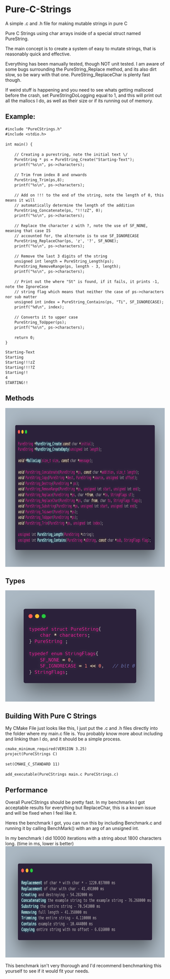 # Pure-C-Strings
A simple .c and .h file for making mutable strings in pure C

Pure C Strings using char arrays inside of a special struct named PureString.

The main concept is to create a system of easy to mutate strings, that is reasonably quick and effective.

Everything has been manually tested, though NOT unit tested. I am aware of some bugs surrounding the PureString_Replace method, and its also dirt slow, so be wary with that one. PureString_ReplaceChar is plenty fast though.

If weird stuff is happening and you need to see whats getting malloced before the crash, set PureStringDoLogging equal to 1, and this will print out all the mallocs I do, as well as their size or if its running out of memory.

## Example:

```
#include "PureCStrings.h"
#include <stdio.h>

int main() {

    // Creating a purestring, note the initial text \/
    PureString * ps = PureString_Create("Starting-Text");
    printf("%s\n", ps->characters);

    // Trim from index 8 and onwards
    PureString_Trim(ps,8);
    printf("%s\n", ps->characters);

    // Add on !!! to the end of the string, note the length of 0, this means it will
    // automatically determine the length of the addition
    PureString_Concatenate(ps, "!!!zZ", 0);
    printf("%s\n", ps->characters);

    // Replace the character z with ?, note the use of SF_NONE, meaning that case IS
    // accounted for, the alternate is to use SF_IGNORECASE
    PureString_ReplaceChar(ps, 'z', '?', SF_NONE);
    printf("%s\n", ps->characters);

    // Remove the last 3 digits of the string
    unsigned int length = PureString_Length(ps);
    PureString_RemoveRange(ps, length - 3, length);
    printf("%s\n", ps->characters);

    // Print out the where "St" is found, if it fails, it prints -1, note the IgnoreCase
    // string flag which means that neither the case of ps->characters nor sub matter
    unsigned int index = PureString_Contains(ps, "Ti", SF_IGNORECASE);
    printf("%d\n", index);

    // Converts it to upper case
    PureString_ToUpper(ps);
    printf("%s\n", ps->characters);

    return 0;
}
```
```
Starting-Text
Starting     
Starting!!!zZ
Starting!!!?Z
Starting!!   
4            
STARTING!!   
```

## Methods
<img src="https://raw.githubusercontent.com/TobinCavanaugh/Pure-C-Strings/master/gitpage/header.png" height="500" />


## Types
<img src="https://raw.githubusercontent.com/TobinCavanaugh/Pure-C-Strings/master/gitpage/typedef.png?token=GHSAT0AAAAAACBV3GXMU5V7DLZVXKO2635CZCO4OMQ" height="350" />

## Building With Pure C Strings

My CMake File just looks like this, I just put the .c and .h files directly into the folder where my main.c file is. You probably know more about including and linking than I do, and it should be a simple process.
```
cmake_minimum_required(VERSION 3.25)
project(PureCStrings C)

set(CMAKE_C_STANDARD 11)

add_executable(PureCStrings main.c PureCStrings.c)
```

## Performance
Overall PureCStrings should be pretty fast. In my benchmarks I got acceptable results for everything but ReplaceChar, this is a known issue and will be fixed when I feel like it.

Heres the benchmark I got, you can run this by including Benchmark.c and running it by calling BenchMark() with an arg of an unsigned int. 

In my benchmark I did 10000 iterations with a string about 1800 characters long.
(time in ms, lower is better)
<img src="https://raw.githubusercontent.com/TobinCavanaugh/Pure-C-Strings/master/gitpage/benchmark.png?token=GHSAT0AAAAAACBV3GXNDUXDR4PKBG75GQWGZCO4OLA" height="350" />

This benchmark isn't very thorough and I'd recommend benchmarking this yourself to see if it would fit your needs.



